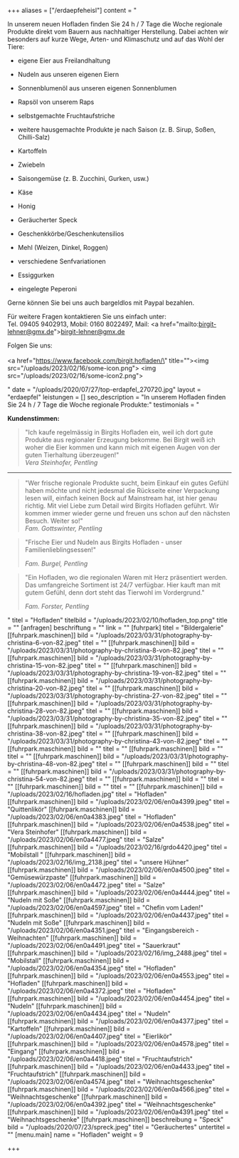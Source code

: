 +++
aliases = ["/erdaepfeheisl"]
content = "<p>In unserem neuen Hofladen finden Sie 24 h / 7 Tage die Woche regionale Produkte direkt vom Bauern aus nachhaltiger Herstellung. Dabei achten wir besonders auf kurze Wege, Arten- und Klimaschutz und auf das Wohl der Tiere:</p><ul><li><p>eigene Eier aus Freilandhaltung</p></li><li><p>Nudeln aus unseren eigenen Eiern</p></li><li><p>Sonnenblumenöl aus unseren eigenen Sonnenblumen</p></li><li><p>Rapsöl von unserem Raps</p></li><li><p>selbstgemachte Fruchtaufstriche</p></li><li><p>weitere hausgemachte Produkte je nach Saison (z. B. Sirup, Soßen, Chilli-Salz)</p></li><li><p>Kartoffeln</p></li><li><p>Zwiebeln</p></li><li><p>Saisongemüse (z. B. Zucchini, Gurken, usw.)</p></li><li><p>Käse</p></li><li><p>Honig</p></li><li><p>Geräucherter Speck</p></li><li><p>Geschenkkörbe/Geschenkutensilios</p></li><li><p>Mehl (Weizen, Dinkel, Roggen)</p></li><li><p>verschiedene Senfvariationen</p></li><li><p>Essiggurken</p></li><li><p>eingelegte Peperoni</p></li></ul><p></p><p>Gerne können Sie bei uns auch bargeldlos mit Paypal bezahlen.</p><p></p><p>Für weitere Fragen kontaktieren Sie uns einfach unter:<br>Tel. 09405 9402913, Mobil: 0160 8022497, Mail: <a href=\"mailto:birgit-lehner@gmx.de\">birgit-lehner@gmx.de</a></p><p>Folgen Sie uns:<br><br><a href=\"https://www.facebook.com/birgit.hofladen/\" title=\"\"><img src=\"/uploads/2023/02/16/some-icon.png\"></a> <img src=\"/uploads/2023/02/16/some-icon2.png\"></p>"
date = "/uploads/2020/07/27/top-erdapfel_270720.jpg"
layout = "erdaepfel"
leistungen = []
seo_description = "In unserem Hofladen finden Sie 24 h / 7 Tage die Woche regionale Produkte:"
testimonials = "<p><strong>Kundenstimmen:</strong></p><blockquote><p>\"Ich kaufe regelmässig in Birgits Hofladen ein, weil ich dort gute Produkte aus regionaler Erzeugung bekomme. Bei Birgit weiß ich woher die Eier kommen und kann mich mit eigenen Augen von der guten Tierhaltung überzeugen!\" <br><em>Vera Steinhofer, Pentling</em></p></blockquote><hr><blockquote><p>\"Wer frische regionale Produkte sucht, beim Einkauf ein gutes Gefühl haben möchte und nicht jedesmal die Rückseite einer Verpackung lesen will, einfach keinen Bock auf Mainstream hat, ist hier genau richtig. Mit viel Liebe zum Detail wird Birgits Hofladen geführt. Wir kommen immer wieder gerne und freuen uns schon auf den nächsten Besuch. Weiter so!\" <br><em>Fam. Gottswinter, Pentling</em></p><p></p></blockquote><p></p><blockquote><p>\"Frische Eier und Nudeln aus Birgits Hofladen - unser Familienlieblingsessen!\"</p><p><em>Fam. Burgel, Pentling</em></p></blockquote><p></p><blockquote><p>\"Ein Hofladen, wo die regionalen Waren mit Herz präsentiert werden. Das umfangreiche Sortiment ist 24/7 verfügbar. Hier kauft man mit gutem Gefühl, denn dort steht das Tierwohl im Vordergrund.\"</p><p><em>Fam. Forster, Pentling</em></p></blockquote>"
titel = "Hofladen"
titelbild = "/uploads/2023/02/10/hofladen_top.png"
title = ""
[anfragen]
beschriftung = ""
link = ""
[fuhrpark]
titel = "Bildergalerie"
[[fuhrpark.maschinen]]
bild = "/uploads/2023/03/31/photography-by-christina-6-von-82.jpeg"
titel = ""
[[fuhrpark.maschinen]]
bild = "/uploads/2023/03/31/photography-by-christina-8-von-82.jpeg"
titel = ""
[[fuhrpark.maschinen]]
bild = "/uploads/2023/03/31/photography-by-christina-15-von-82.jpeg"
titel = ""
[[fuhrpark.maschinen]]
bild = "/uploads/2023/03/31/photography-by-christina-19-von-82.jpeg"
titel = ""
[[fuhrpark.maschinen]]
bild = "/uploads/2023/03/31/photography-by-christina-20-von-82.jpeg"
titel = ""
[[fuhrpark.maschinen]]
bild = "/uploads/2023/03/31/photography-by-christina-27-von-82.jpeg"
titel = ""
[[fuhrpark.maschinen]]
bild = "/uploads/2023/03/31/photography-by-christina-28-von-82.jpeg"
titel = ""
[[fuhrpark.maschinen]]
bild = "/uploads/2023/03/31/photography-by-christina-35-von-82.jpeg"
titel = ""
[[fuhrpark.maschinen]]
bild = "/uploads/2023/03/31/photography-by-christina-38-von-82.jpeg"
titel = ""
[[fuhrpark.maschinen]]
bild = "/uploads/2023/03/31/photography-by-christina-43-von-82.jpeg"
titel = ""
[[fuhrpark.maschinen]]
bild = ""
titel = ""
[[fuhrpark.maschinen]]
bild = ""
titel = ""
[[fuhrpark.maschinen]]
bild = "/uploads/2023/03/31/photography-by-christina-48-von-82.jpeg"
titel = ""
[[fuhrpark.maschinen]]
bild = ""
titel = ""
[[fuhrpark.maschinen]]
bild = "/uploads/2023/03/31/photography-by-christina-54-von-82.jpeg"
titel = ""
[[fuhrpark.maschinen]]
bild = ""
titel = ""
[[fuhrpark.maschinen]]
bild = ""
titel = ""
[[fuhrpark.maschinen]]
bild = "/uploads/2023/02/16/hofladen.jpg"
titel = "Hofladen"
[[fuhrpark.maschinen]]
bild = "/uploads/2023/02/06/en0a4399.jpeg"
titel = "Quittenlikör"
[[fuhrpark.maschinen]]
bild = "/uploads/2023/02/06/en0a4383.jpeg"
titel = "Hofladen"
[[fuhrpark.maschinen]]
bild = "/uploads/2023/02/06/en0a4538.jpeg"
titel = "Vera Steinhofer"
[[fuhrpark.maschinen]]
bild = "/uploads/2023/02/06/en0a4477.jpeg"
titel = "Salze"
[[fuhrpark.maschinen]]
bild = "/uploads/2023/02/16/grdo4420.jpeg"
titel = "Mobilstall "
[[fuhrpark.maschinen]]
bild = "/uploads/2023/02/16/img_2138.jpeg"
titel = "unsere Hühner"
[[fuhrpark.maschinen]]
bild = "/uploads/2023/02/06/en0a4500.jpeg"
titel = "Gemüsewürzpaste"
[[fuhrpark.maschinen]]
bild = "/uploads/2023/02/06/en0a4472.jpeg"
titel = "Salze"
[[fuhrpark.maschinen]]
bild = "/uploads/2023/02/06/en0a4444.jpeg"
titel = "Nudeln mit Soße"
[[fuhrpark.maschinen]]
bild = "/uploads/2023/02/06/en0a4597.jpeg"
titel = "Chefin vom Laden!"
[[fuhrpark.maschinen]]
bild = "/uploads/2023/02/06/en0a4437.jpeg"
titel = "Nudeln mit Soße"
[[fuhrpark.maschinen]]
bild = "/uploads/2023/02/06/en0a4351.jpeg"
titel = "Eingangsbereich - Weihnachten"
[[fuhrpark.maschinen]]
bild = "/uploads/2023/02/06/en0a4491.jpeg"
titel = "Sauerkraut"
[[fuhrpark.maschinen]]
bild = "/uploads/2023/02/16/img_2488.jpeg"
titel = "Mobilstall"
[[fuhrpark.maschinen]]
bild = "/uploads/2023/02/06/en0a4354.jpeg"
titel = "Hofladen"
[[fuhrpark.maschinen]]
bild = "/uploads/2023/02/06/en0a4553.jpeg"
titel = "Hofladen"
[[fuhrpark.maschinen]]
bild = "/uploads/2023/02/06/en0a4372.jpeg"
titel = "Hofladen"
[[fuhrpark.maschinen]]
bild = "/uploads/2023/02/06/en0a4454.jpeg"
titel = "Nudeln"
[[fuhrpark.maschinen]]
bild = "/uploads/2023/02/06/en0a4434.jpeg"
titel = "Nudeln"
[[fuhrpark.maschinen]]
bild = "/uploads/2023/02/06/en0a4377.jpeg"
titel = "Kartoffeln"
[[fuhrpark.maschinen]]
bild = "/uploads/2023/02/06/en0a4407.jpeg"
titel = "Eierlikör"
[[fuhrpark.maschinen]]
bild = "/uploads/2023/02/06/en0a4578.jpeg"
titel = "Eingang"
[[fuhrpark.maschinen]]
bild = "/uploads/2023/02/06/en0a4418.jpeg"
titel = "Fruchtaufstrich"
[[fuhrpark.maschinen]]
bild = "/uploads/2023/02/06/en0a4433.jpeg"
titel = "Fruchtaufstrich"
[[fuhrpark.maschinen]]
bild = "/uploads/2023/02/06/en0a4574.jpeg"
titel = "Weihnachtsgeschenke"
[[fuhrpark.maschinen]]
bild = "/uploads/2023/02/06/en0a4566.jpeg"
titel = "Weihnachtsgeschenke"
[[fuhrpark.maschinen]]
bild = "/uploads/2023/02/06/en0a4392.jpeg"
titel = "Weihnachtsgeschenke"
[[fuhrpark.maschinen]]
bild = "/uploads/2023/02/06/en0a4391.jpeg"
titel = "Weihnachtsgeschenke"
[[fuhrpark.maschinen]]
beschreibung = "Speck"
bild = "/uploads/2020/07/23/spreck.jpeg"
titel = "Geräuchertes"
untertitel = ""
[menu.main]
name = "Hofladen"
weight = 9

+++

